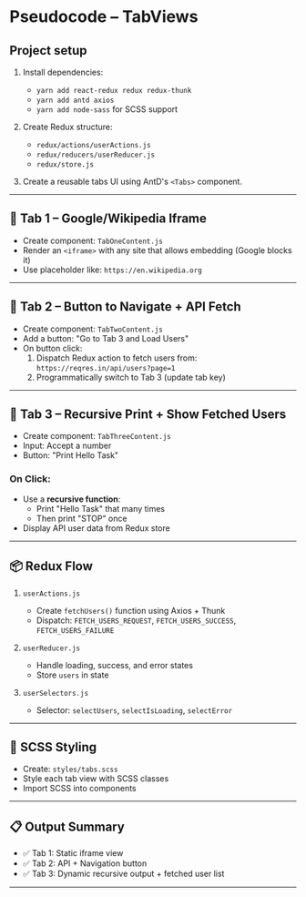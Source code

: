 # Pseudocode – TabViews

## Project setup 

1. Install dependencies:

   - `yarn add react-redux redux redux-thunk`
   - `yarn add antd axios`
   - `yarn add node-sass` for SCSS support

2. Create Redux structure:

   - `redux/actions/userActions.js`
   - `redux/reducers/userReducer.js`
   - `redux/store.js`

3. Create a reusable tabs UI using AntD's `<Tabs>` component.

---

## 📁 Tab 1 – Google/Wikipedia Iframe

- Create component: `TabOneContent.js`
- Render an `<iframe>` with any site that allows embedding (Google blocks it)
- Use placeholder like: `https://en.wikipedia.org`

---

## 📁 Tab 2 – Button to Navigate + API Fetch

- Create component: `TabTwoContent.js`
- Add a button: "Go to Tab 3 and Load Users"
- On button click:
  1. Dispatch Redux action to fetch users from: `https://reqres.in/api/users?page=1`
  2. Programmatically switch to Tab 3 (update tab key)

---

## 📁 Tab 3 – Recursive Print + Show Fetched Users

- Create component: `TabThreeContent.js`
- Input: Accept a number
- Button: "Print Hello Task"

### On Click:

- Use a **recursive function**:
  - Print "Hello Task" that many times
  - Then print "STOP" once
- Display API user data from Redux store

---

## 📦 Redux Flow

1. `userActions.js`

   - Create `fetchUsers()` function using Axios + Thunk
   - Dispatch: `FETCH_USERS_REQUEST`, `FETCH_USERS_SUCCESS`, `FETCH_USERS_FAILURE`

2. `userReducer.js`

   - Handle loading, success, and error states
   - Store `users` in state

3. `userSelectors.js`
   - Selector: `selectUsers`, `selectIsLoading`, `selectError`

---

## 🎨 SCSS Styling

- Create: `styles/tabs.scss`
- Style each tab view with SCSS classes
- Import SCSS into components

---

## 📋 Output Summary

- ✅ Tab 1: Static iframe view
- ✅ Tab 2: API + Navigation button
- ✅ Tab 3: Dynamic recursive output + fetched user list

---
